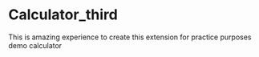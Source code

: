# Calculator_third
This is amazing experience to create this extension for practice purposes demo calculator

